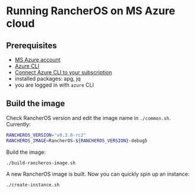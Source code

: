 # Running RancherOS on MS Azure cloud

## Prerequisites

- [MS Azure account](http://azure.microsoft.com/)
- [Azure CLI](https://github.com/Azure/azure-xplat-cli)
- [Connect Azure CLI to your subscription](http://azure.microsoft.com/en-us/documentation/articles/xplat-cli/#configure)
- installed packages: apg, jq
- you are logged in with `azure` CLI


## Build the image

Check RancherOS version and edit the image name in `./common.sh`. Currently: 

```bash
RANCHEROS_VERSION="v0.3.0-rc2"
RANCHEROS_IMAGE=RancherOS-${RANCHEROS_VERSION}-debug5
```

Build the image:

```bash
./build-rancheros-image.sh
```

A new RancherOS image is built. Now you can quickly spin up an instance: 

```bash
./create-instance.sh
```

